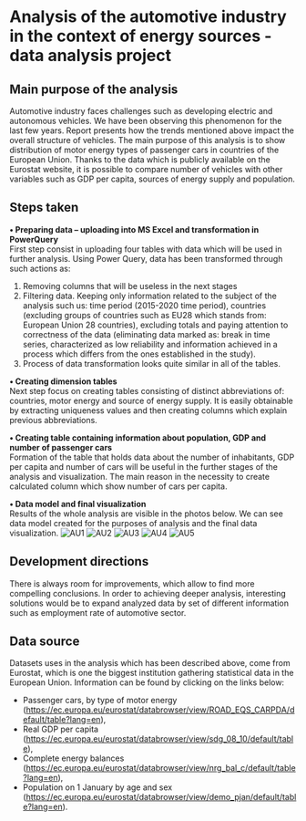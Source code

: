 # Analysis of the automotive industry in the context of energy sources  - data analysis project

## Main purpose of the analysis
Automotive industry faces challenges such as developing electric and autonomous vehicles. We have been observing this phenomenon for the last few years. Report presents how the trends mentioned above impact the overall structure of vehicles. The main purpose of this analysis is to show distribution of motor energy types of passenger cars in countries of the European Union. Thanks to the data which is publicly available on the Eurostat website, it is possible to compare number of vehicles with other variables such as GDP per capita, sources of energy supply and population.

## Steps taken
**•	Preparing data – uploading into MS Excel and transformation in PowerQuery**  
First step consist in uploading four tables with data which will be used in further analysis.
Using Power Query, data has been transformed through such actions as:
1. Removing columns that will be useless in the next stages
2. Filtering data. Keeping only information related to the subject of the analysis such us: time period (2015-2020 time period), countries (excluding groups of countries such as EU28 which stands from: European Union 28 countries), excluding totals and paying attention to correctness of the data (eliminating data marked as: break in time series, characterized as low reliability and information achieved in a process which differs from the ones established in the study).
3. Process of data transformation looks quite similar in all of the tables.

**•	Creating dimension tables**  
Next step focus on creating tables consisting of distinct abbreviations of: countries, motor energy and source of energy supply. It is easily obtainable by extracting uniqueness values and then creating columns which explain previous abbreviations.

**•	Creating table containing information about population, GDP and number of passenger cars**  
Formation of the table that holds data about the number of inhabitants, GDP per capita and number of cars will be useful in the further stages of the analysis and visualization. The main reason in the necessity to create calculated column which show number of cars per capita.


**•	Data model and final visualization**  
Results of the whole analysis are visible in the photos below. We can see data model created for the purposes of analysis and the final data visualization.
![AU1](https://user-images.githubusercontent.com/98387772/230076394-355a65b0-5af8-44b4-9d26-c739122bff84.png)
![AU2](https://user-images.githubusercontent.com/98387772/230076401-27cc5d6e-1851-4fcc-9986-00333bf347d3.png)
![AU3](https://user-images.githubusercontent.com/98387772/230076408-57734913-ddd3-4220-ad22-368da980dd1f.png)
![AU4](https://user-images.githubusercontent.com/98387772/230076413-74318a5e-3648-46aa-9f7c-443ca6232279.png)
![AU5](https://user-images.githubusercontent.com/98387772/230076849-b6b4a1a1-649d-429d-9f62-4d3a6dcb0372.png)


## Development directions
There is always room for improvements, which allow to find more compelling conclusions. In order to achieving deeper analysis, interesting solutions would be to expand analyzed data by set of different information such as employment rate of automotive sector.

## Data source
Datasets uses in the analysis which has been described above, come from Eurostat, which is one the biggest institution gathering statistical data in the European Union. Information can be found by clicking on the links below:
- Passenger cars, by type of motor energy (https://ec.europa.eu/eurostat/databrowser/view/ROAD_EQS_CARPDA/default/table?lang=en),
- Real GDP per capita (https://ec.europa.eu/eurostat/databrowser/view/sdg_08_10/default/table),
- Complete energy balances (https://ec.europa.eu/eurostat/databrowser/view/nrg_bal_c/default/table?lang=en),
- Population on 1 January by age and sex (https://ec.europa.eu/eurostat/databrowser/view/demo_pjan/default/table?lang=en).
